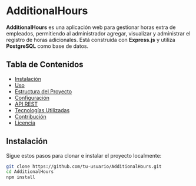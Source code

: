 # AdditionalHours

**AdditionalHours** es una aplicación web para gestionar horas extra de empleados, permitiendo al administrador agregar, visualizar y administrar el registro de horas adicionales. Está construida con **Express.js** y utiliza **PostgreSQL** como base de datos.

## Tabla de Contenidos
- [Instalación](#instalación)
- [Uso](#uso)
- [Estructura del Proyecto](#estructura-del-proyecto)
- [Configuración](#configuración)
- [API REST](#api-rest)
- [Tecnologías Utilizadas](#tecnologías-utilizadas)
- [Contribución](#contribución)
- [Licencia](#licencia)

## Instalación

Sigue estos pasos para clonar e instalar el proyecto localmente:

```bash
git clone https://github.com/tu-usuario/AdditionalHours.git
cd AdditionalHours
npm install
